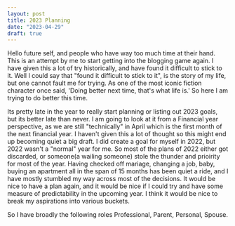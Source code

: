 ```yaml
---
layout: post
title: 2023 Planning
date: "2023-04-29"
draft: true
---
```

Hello future self, and people who have way too much time at their hand. This is an attempt by me
to start getting into the blogging game again. I have given this a lot of try historically, and have
found it difficult to stick to it. Well I could say that "found it difficult to stick to it", is the story
of my life, but one cannot fault me for trying. As one of the most iconic fiction character once said, 'Doing better next time, that's what life is.' So here I am trying to do better this time.

Its pretty late in the year to really start planning or listing out 2023 goals, but its better late than
never. I am going to look at it from a Financial year perspective, as we are still "technically" in April
which is the first month of the next financial year. I haven't given this a lot of thought so this might
end up becoming quiet a big draft. I did create a goal for myself in 2022, but 2022 wasn't a "normal" year
for me. So most of the plans of 2022 either got discarded, or someone(a wailing someone) stole the thunder and prioirity for most of the year. Having checked off mariage, changing a job, baby, buying an apartment all in the span of 15 months has been quiet a ride, and I have mostly stumbled my way across most of the decisions. It would be nice to have a plan again, and it would be nice if I could try and have some measure of predictability in the upcoming year. I think it would be nice to break my aspirations into various buckets.

So I have broadly the following roles Professional, Parent, Personal, Spouse. 
